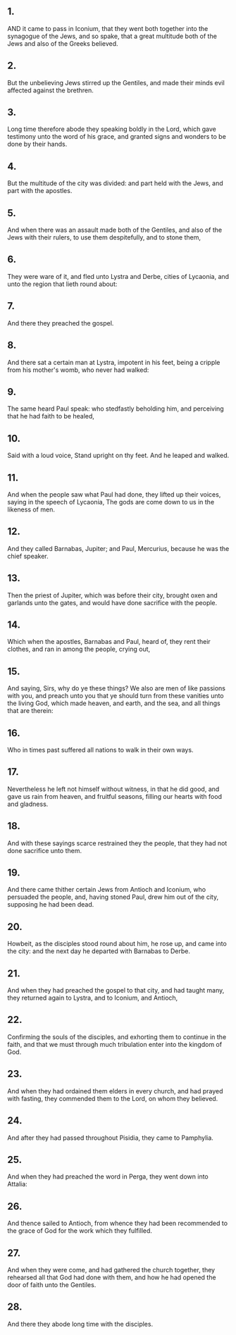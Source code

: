 ## 1.
AND it came to pass in Iconium, that they went both together into the synagogue of the Jews, and so spake, that a great multitude both of the Jews and also of the Greeks believed.
## 2.
But the unbelieving Jews stirred up the Gentiles, and made their minds evil affected against the brethren.
## 3.
Long time therefore abode they speaking boldly in the Lord, which gave testimony unto the word of his grace, and granted signs and wonders to be done by their hands.
## 4.
But the multitude of the city was divided: and part held with the Jews, and part with the apostles.
## 5.
And when there was an assault made both of the Gentiles, and also of the Jews with their rulers, to use them despitefully, and to stone them,
## 6.
They were ware of it, and fled unto Lystra and Derbe, cities of Lycaonia, and unto the region that lieth round about:
## 7.
And there they preached the gospel.
## 8.
And there sat a certain man at Lystra, impotent in his feet, being a cripple from his mother's womb, who never had walked:
## 9.
The same heard Paul speak: who stedfastly beholding him, and perceiving that he had faith to be healed,
## 10.
Said with a loud voice, Stand upright on thy feet. And he leaped and walked.
## 11.
And when the people saw what Paul had done, they lifted up their voices, saying in the speech of Lycaonia, The gods are come down to us in the likeness of men.
## 12.
And they called Barnabas, Jupiter; and Paul, Mercurius, because he was the chief speaker.
## 13.
Then the priest of Jupiter, which was before their city, brought oxen and garlands unto the gates, and would have done sacrifice with the people.
## 14.
Which when the apostles, Barnabas and Paul, heard of, they rent their clothes, and ran in among the people, crying out,
## 15.
And saying, Sirs, why do ye these things? We also are men of like passions with you, and preach unto you that ye should turn from these vanities unto the living God, which made heaven, and earth, and the sea, and all things that are therein:
## 16.
Who in times past suffered all nations to walk in their own ways.
## 17.
Nevertheless he left not himself without witness, in that he did good, and gave us rain from heaven, and fruitful seasons, filling our hearts with food and gladness.
## 18.
And with these sayings scarce restrained they the people, that they had not done sacrifice unto them.
## 19.
And there came thither certain Jews from Antioch and Iconium, who persuaded the people, and, having stoned Paul, drew him out of the city, supposing he had been dead.
## 20.
Howbeit, as the disciples stood round about him, he rose up, and came into the city: and the next day he departed with Barnabas to Derbe.
## 21.
And when they had preached the gospel to that city, and had taught many, they returned again to Lystra, and to Iconium, and Antioch,
## 22.
Confirming the souls of the disciples, and exhorting them to continue in the faith, and that we must through much tribulation enter into the kingdom of God.
## 23.
And when they had ordained them elders in every church, and had prayed with fasting, they commended them to the Lord, on whom they believed.
## 24.
And after they had passed throughout Pisidia, they came to Pamphylia.
## 25.
And when they had preached the word in Perga, they went down into Attalia:
## 26.
And thence sailed to Antioch, from whence they had been recommended to the grace of God for the work which they fulfilled.
## 27.
And when they were come, and had gathered the church together, they rehearsed all that God had done with them, and how he had opened the door of faith unto the Gentiles.
## 28.
And there they abode long time with the disciples.
